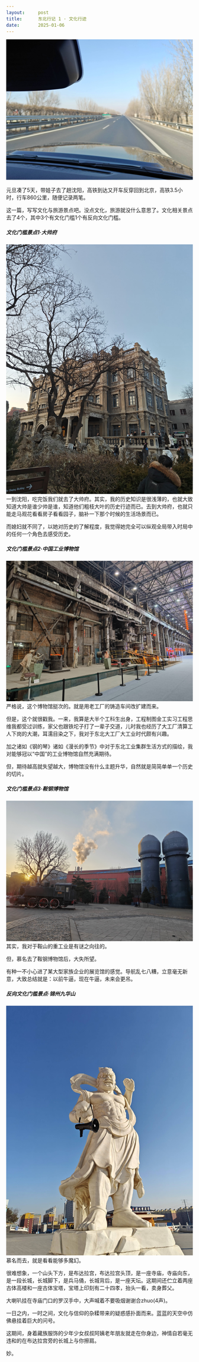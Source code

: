 ```yaml
---
layout:     post
title:      东北行记 1 · 文化行迹
date:       2025-01-06
---
```

![东北之旅](/images/202501/cover.jpg)


元旦凑了5天，带娃子去了趟沈阳，高铁到达又开车反穿回到北京，高铁3.5小时，行车860公里，随便记录两笔。

这一篇，写写文化与旅游景点吧。没点文化，旅游就没什么意思了。文化相关景点去了4个，其中3个有文化门槛1个有反向文化门槛。

##### 文化门槛景点1·大帅府
![东北之旅](/images/202501/dashuaifu.jpg)
一到沈阳，吃完饭我们就去了大帅府。其实，我的历史知识是很浅薄的，也就大致知道大帅是谁少帅是谁，知道他们粗枝大叶的历史行迹而已。去到大帅府，也就只能走马观花看看房子看看园子，脑补一下那个时候的生活场景而已。

而媳妇就不同了，以她对历史的了解程度，我觉得她完全可以纵观全局带入时局中的任何一个角色去感受历史。

##### 文化门槛景点2·中国工业博物馆
![东北之旅](/images/202501/gongbo.jpg)
严格说，这个博物馆挺次的。就是用老工厂的铸造车间改扩建而来。

但是，这个就很戳我。一来，我算是大半个工科生出身，工程制图金工实习工程思维我都受过训练，家父也跟铁坨子打了一辈子交道，儿时我也经历了大工厂清算工人下岗的大潮，耳濡目染之下，我对于东北大工厂大工业时代颇有兴趣。

加之诸如《钢的琴》诸如《漫长的季节》中对于东北工业集群生活方式的描绘，我对能够冠以“中国”的工业博物馆自然充满期待。

但，期待越高就失望越大，博物馆没有什么主题升华，自然就是简简单单一个历史的切片。

##### 文化门槛景点3·鞍钢博物馆
![东北之旅](/images/202501/anbo.jpg)
其实，我对于鞍山的重工业是有谜之向往的。

但，慕名去了鞍钢博物馆后，大失所望。

有种一不小心进了某大型家族企业的展览馆的感觉。导航乱七八糟，立意毫无新意，大致总结就是：以前牛逼，现在牛逼，未来会更吊。

##### 反向文化门槛景点·锦州九华山
![东北之旅](/images/202501/jiuhuashan.jpg)
慕名而去，就是看看能够多魔幻。

很难想象，一个山头下方，是布达拉宫，布达拉宫头顶，是一座寺庙，寺庙向东，是一段长城，长城脚下，是兵马俑，长城背后，是一座天坛。这期间还伫立着两座古体高楼和一座古体宝塔，宝塔上印刻有二十四孝，抬头一看，卖身葬父。

大喇叭挂在寺庙门口的罗汉手中，大声喊着不要吸烟谢谢合zhuo(4声)。

一日之内，一时之间，文化与信仰的杂糅带来的疑惑感扑面而来。蓝蓝的天空中仿佛悬挂着巨大的问号。

这期间，身着藏族服饰的少年少女叔叔阿姨老年朋友就走在你身边，神情自若毫无违和的在布达拉宫旁的长城上与你擦肩。

妙。
